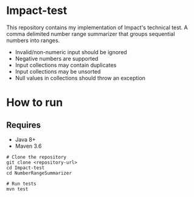 # Impact-test
This repository contains my implementation of Impact's technical test. A comma delimited number range summarizer that groups sequential numbers into ranges.

- Invalid/non-numeric input should be ignored
- Negative numbers are supported
- Input collections may contain duplicates
- Input collections may be unsorted
- Null values in collections should throw an exception

# How to run

## Requires
- Java 8+
- Maven 3.6

```
# Clone the repository
git clone <repository-url>
cd Impact-test
cd NumberRangeSummarizer

# Run tests
mvn test
```
